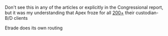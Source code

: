 Don't see this in any of the articles or explicitly in the Congressional report, but it was my understanding that Apex froze for all [200+](https://www.sec.gov/Archives/edgar/data/1834518/000119312521049864/d137294dex991.htm) their custodian-B/D clients


Etrade does its own routing
